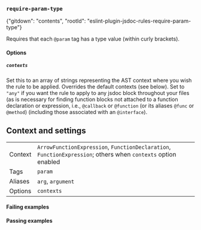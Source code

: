 ### `require-param-type`

{"gitdown": "contents", "rootId": "eslint-plugin-jsdoc-rules-require-param-type"}

Requires that each `@param` tag has a type value (within curly brackets).

#### Options

##### `contexts`

Set this to an array of strings representing the AST context
where you wish the rule to be applied.
Overrides the default contexts (see below). Set to `"any"` if you want
the rule to apply to any jsdoc block throughout your files (as is necessary
for finding function blocks not attached to a function declaration or
expression, i.e., `@callback` or `@function` (or its aliases `@func` or
`@method`) (including those associated with an `@interface`).

## Context and settings

|||
|---|---|
|Context|`ArrowFunctionExpression`, `FunctionDeclaration`, `FunctionExpression`; others when `contexts` option enabled|
|Tags|`param`|
|Aliases|`arg`, `argument`|
|Options|`contexts`|

#### Failing examples

<!-- assertions-failing requireParamType -->

#### Passing examples

<!-- assertions-passing requireParamType -->
